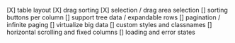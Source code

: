 [X] table layout
[X] drag sorting
[X] selection / drag area selection
[] sorting buttons per column
[] support tree data / expandable rows
[] pagination / infinite paging
[] virtualize big data
[] custom styles and classnames
[] horizontal scrolling and fixed columns
[] loading and error states
